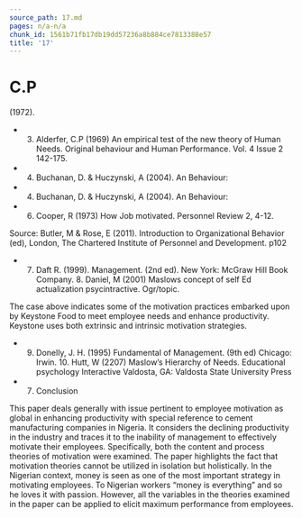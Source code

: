 ```yaml
---
source_path: 17.md
pages: n/a-n/a
chunk_id: 1561b71fb17db19dd57236a8b884ce7813388e57
title: '17'
---
```

# C.P

(1972).

- 3. Alderfer, C.P (1969) An empirical test of the new theory of Human Needs. Original behaviour and Human Performance. Vol. 4 Issue 2 142-175.

- 4. Buchanan, D. & Huczynski, A (2004). An Behaviour:

- 4. Buchanan, D. & Huczynski, A (2004). An Behaviour:

- 6. Cooper, R (1973) How Job motivated. Personnel Review 2, 4-12.

Source: Butler, M & Rose, E (2011). Introduction to Organizational Behavior (ed), London, The Chartered Institute of Personnel and Development. p102

- 7. Daft R. (1999). Management. (2nd ed). New York: McGraw Hill Book Company. 8. Daniel, M (2001) Maslows concept of self Ed actualization psycintractive. Ogr/topic.

The case above indicates some of the motivation practices embarked upon by Keystone Food to meet employee needs and enhance productivity. Keystone uses both extrinsic and intrinsic motivation strategies.

- 9. Donelly, J. H. (1995) Fundamental of Management. (9th ed) Chicago: Irwin. 10. Hutt, W (2207) Maslow’s Hierarchy of Needs. Educational psychology Interactive Valdosta, GA: Valdosta State University Press

- 7. Conclusion

This paper deals generally with issue pertinent to employee motivation as global in enhancing productivity with special reference to cement manufacturing companies in Nigeria. It considers the declining productivity in the industry and traces it to the inability of management to effectively motivate their employees. Specifically, both the content and process theories of motivation were examined. The paper highlights the fact that motivation theories cannot be utilized in isolation but holistically. In the Nigerian context, money is seen as one of the most important strategy in motivating employees. To Nigerian workers “money is everything” and so he loves it with passion. However, all the variables in the theories examined in the paper can be applied to elicit maximum performance from employees.
